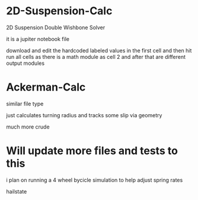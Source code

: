 # 2D-Suspension-Calc
2D Suspension Double Wishbone Solver

it is a jupiter notebook file

download and edit the hardcoded labeled values in the first cell and then hit run all cells as there is a math module as cell 2 and after that are different output modules

# Ackerman-Calc
similar file type

just calculates turning radius and tracks some slip via geometry

much more crude

# Will update more files and tests to this

i plan on running a 4 wheel bycicle simulation to help adjust spring rates


hailstate
